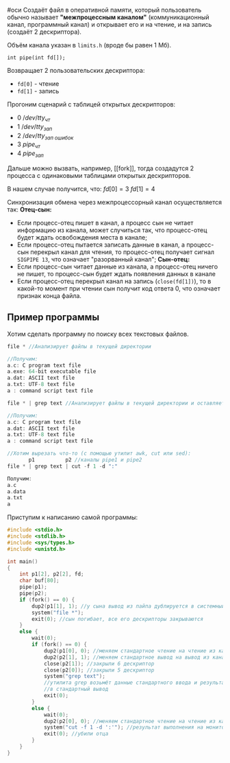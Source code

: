 #оси 
Создаёт файл в оперативной памяти, который пользователь обычно называет **"межпроцессным каналом"** (коммуникационный канал, программный канал) и открывает его и на чтение, и на запись (создаёт 2 дескриптора).

Объём канала указан в `limits.h` (вроде бы равен 1 Мб).
```
int pipe(int fd[]);
```

Возвращает 2 пользовательских дескриптора:
- `fd[0]` - чтение
- `fd[1]` - запись

Прогоним сценарий с таблицей открытых дескрипторов:
- $0 \ /dev/tty_{чт}$
- $1 \ /dev/tty_{зап}$
- $2 \ /dev/tty_{зап \ ошибок}$
- $3 \ pipe_{чт}$
- $4 \ pipe_{зап}$

Дальше можно вызвать, например, [[fork]], тогда создадутся 2 процесса с одинаковыми таблицами открытых дескрипторов.

В нашем случае получится, что:
$fd[0] = 3$
$fd[1] = 4$

Синхронизация обмена через межпроцессорный канал осуществляется так:
**Отец-сын:**
- Если процесс-отец пишет в канал, а процесс сын не читает информацию из канала, может случиться так, что процесс-отец будет ждать освобождения места в канале;
- Если процесс-отец пытается записать данные в канал, а процесс-сын перекрыл канал для чтения, то процесс-отец получает сигнал `SIGPIPE 13`, что означает "разорванный канал";
**Сын-отец:**
- Если процесс-сын читает данные из канала, а процесс-отец ничего не пишет, то процесс-сын будет ждать появления данных в канале
- Если процесс-отец перекрыл канал на запись (`close(fd[1])`), то в какой-то момент при чтении сын получит код ответа 0, что означает признак конца файла.

## Пример программы
Хотим сделать программу по поиску всех текстовых файлов.
```c
file * //Анализирует файлы в текущей директории

//Получим:
a.c: C program text file
a.exe: 64-bit executable file
a.dat: ASCII text file
a.txt: UTF-8 text file
a : command script text file

file * | grep text //Анализирует файлы в текущей директории и оставляет только текстовые

//Получим:
a.c: C program text file
a.dat: ASCII text file
a.txt: UTF-8 text file
a : command script text file

//Хотим вырезать что-то (с помощью утилит awk, cut или sed):
       p1          p2 //каналы pipe1 и pipe2
file * | grep text | cut -f 1 -d ":"

Получим:
a.c
a.data
a.txt
a
```

Приступим к написанию самой программы:
```c
#include <stdio.h>
#include <stdlib.h>
#include <sys/types.h>
#include <unistd.h>

int main()
{
	int p1[2], p2[2], fd;
	char buf[80];
	pipe(p1);
	pipe(p2);
	if (fork() == 0) {
		dup2(p1[1], 1); //у сына вывод из пайпа дублируется в системный вывод
		system("file *");
		exit(0); //сын погибает, все его дескрипторы закрываются
	}
	else {
		wait(0);
		if (fork() == 0) {
			dup2(p1[0], 0); //меняем стандартное чтение на чтение из канала 1
			dup2(p2[1], 1); //меняем стандартное вывод на вывод из канала 2
			close(p2[1]); //закрыли 6 дескриптор
			close(p2[0]); //закрыли 5 дескриптор
			system("grep text"); 
			//утилита grep возьмёт данные стандартного ввода и результат напишет
			//в стандартный вывод
			exit(0);
		}
		else {
			wait(0);
			dup2(p2[0], 0); //меняем стандартное чтение на чтение из канала 2
			system("cut -f 1 -d ':'"); //результат выполнения на монитор
			exit(0); //убили отца
		}
	}
}
```